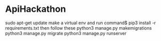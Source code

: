 # ApiHackathon
sudo apt-get update
make a virtual env and run command$ pip3 install -r requirements.txt
then follow these
python3 manage.py makemigrations
python3 manage.py migrate
python3 manage.py runserver
